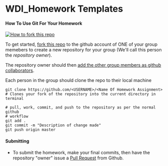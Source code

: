 WDI_Homework Templates
=================

#### How To Use Git For Your Homework
[![How to fork this
repo](https://github-images.s3.amazonaws.com/help/Bootcamp-Fork.png)](./fork)

To get started, [fork this repo](./fork) to the github account of ONE of your group
memebers to create a new repository for your group (We'll call this person the
*repository owner*). 


The repository owner should then [add the other group members as
github collaborators](https://help.github.com/articles/how-do-i-add-a-collaborator). 

Each person in the group should clone the repo to their local machine

```
git clone https://github.com/<USERNAME>/<Name Of Homework Assignment>
# Clones your fork of the repository into the current directory in terminal
```

```
# pull, work, commit, and push to the repository as per the normal github
# workflow
git add .
git commit -m "Description of change made"
git push origin master
```

#### Submitting
* To submit the homework, make your final commits, then have the repository
"owner" issue a [Pull
Request](https://help.github.com/articles/using-pull-requests) from Github. 
